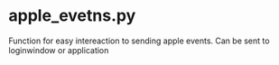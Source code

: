 # apple_evetns.py
Function for easy intereaction to sending apple events.  Can be sent to loginwindow or application

